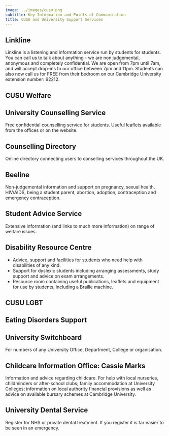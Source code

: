 ```yaml
---
image: ../images/cusu.png
subtitle: Key Information and Points of Communication
title: CUSU and University Support Services
---
```


## Linkline

Linkline is a listening and information service run by students for students. You can call us to talk about anything - we are non judgemental, anonymous and completely confidential. We are open from 7pm until 7am, and will accept drop-ins to our office between 7pm and 11pm. Students can also now call us
for FREE from their bedroom on our Cambridge University extension number: 62212.

## CUSU Welfare

## University Counselling Service

Free confidential counselling service for students. Useful leaflets available from the offices or on the website.

## Counselling Directory

Online directory connecting users to conselling services throughout the UK.

## Beeline

Non-judgemental information and support on pregnancy, sexual health, HIV/AIDS, being a student parent, abortion, adoption, contraception and emergency contraception.

## Student Advice Service

Extensive information (and links to much more information) on range of welfare issues.

## Disability Resource Centre

- Advice, support and facilities for students who need help with disabilities of any kind.
- Support for dyslexic students including arranging assessments, study support and advice on exam arrangements.
- Resource room containing useful publications, leaflets and equipment for use by students, including a Braille machine.

## CUSU LGBT

## Eating Disorders Support

## University Switchboard

For numbers of any University Office, Department, College or organisation.

## Childcare Information Office: Cassie Marks

Information and advice regarding childcare. For help with local nurseries, childminders or after-school clubs; family accommodation at University Colleges; information on local authority financial provisions as well as advice on available bursary schemes at Cambridge University.

## University Dental Service

Register for NHS or private dental treatment. If you register it is far easier to be seen in an emergency.